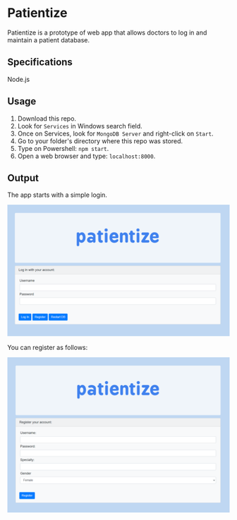# Patientize

Patientize is a prototype of web app that allows doctors to log in and maintain a patient database. <br />

## Specifications

Node.js

## Usage

1. Download this repo. <br />
2. Look for `Services` in Windows search field. <br />
3. Once on Services, look for `MongoDB Server` and right-click on `Start`. <br />
4. Go to your folder's directory where this repo was stored. <br />
5. Type on Powershell: `npm start`. <br />
6. Open a web browser and type: `localhost:8000`. <br />

## Output

The app starts with a simple login. <br />

![alt text](https://github.com/the-other-mariana/patientize/blob/master/evidences/login.png?raw=true) <br />

You can register as follows: <br />

![alt text](https://github.com/the-other-mariana/patientize/blob/master/evidences/register.png?raw=true) <br />
